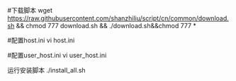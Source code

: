 

#下载脚本
wget https://raw.githubusercontent.com/shanzhiliu/script/cn/common/download.sh && chmod 777 download.sh && ./download.sh&&chmod 777 *


#配置host.ini
vi host.ini


#配置user_host.ini
vi user_host.ini

运行安装脚本
./install_all.sh
